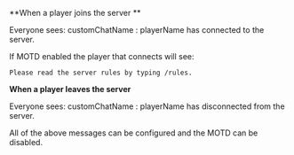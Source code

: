 **When a player joins the server
**

Everyone sees:
customChatName : playerName has connected to the server.


If MOTD enabled the player that connects will see:

    Please read the server rules by typing /rules.

**When a player leaves the server**


Everyone sees:
customChatName : playerName has disconnected from the server.

All of the above messages can be configured and the MOTD can be disabled.